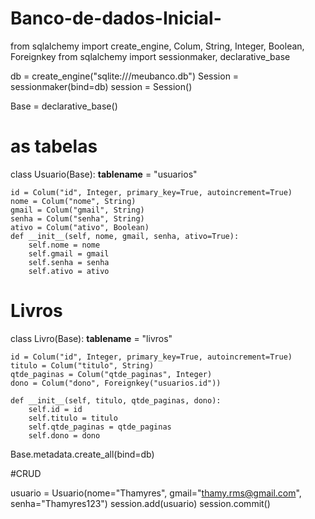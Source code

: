 # Banco-de-dados-Inicial-

from sqlalchemy import create_engine, Colum, String, Integer, Boolean, Foreignkey
from sqlalchemy import sessionmaker, declarative_base   

db = create_engine("sqlite:///meubanco.db")
Session = sessionmaker(bind=db)
session = Session()


Base = declarative_base()

# as tabelas
class Usuario(Base):
    __tablename__ = "usuarios"

    id = Colum("id", Integer, primary_key=True, autoincrement=True)
    nome = Colum("nome", String)
    gmail = Colum("gmail", String)
    senha = Colum("senha", String)
    ativo = Colum("ativo", Boolean)
    def __init__(self, nome, gmail, senha, ativo=True):
        self.nome = nome
        self.gmail = gmail
        self.senha = senha
        self.ativo = ativo

# Livros
class Livro(Base):
    __tablename__ = "livros"

    id = Colum("id", Integer, primary_key=True, autoincrement=True)
    titulo = Colum("titulo", String)
    qtde_paginas = Colum("qtde_paginas", Integer)
    dono = Colum("dono", Foreignkey("usuarios.id"))

    def __init__(self, titulo, qtde_paginas, dono):
        self.id = id
        self.titulo = titulo
        self.qtde_paginas = qtde_paginas
        self.dono = dono



Base.metadata.create_all(bind=db)

#CRUD

usuario = Usuario(nome="Thamyres", gmail="thamy.rms@gmail.com", senha="Thamyres123")
session.add(usuario)
session.commit()
